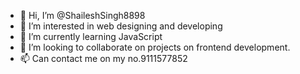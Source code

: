 - 👋 Hi, I’m @ShaileshSingh8898
- 👀 I’m interested in web designing and developing
- 🌱 I’m currently learning JavaScript
- 💞️ I’m looking to collaborate on projects on frontend development.
- 📫 Can contact me on my no.9111577852

<!---
ShaileshSingh8898/ShaileshSingh8898 is a ✨ special ✨ repository because its `README.md` (this file) appears on your GitHub profile.
You can click the Preview link to take a look at your changes.
--->
